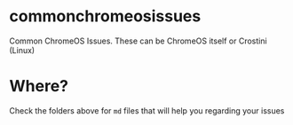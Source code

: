# commonchromeosissues
Common ChromeOS Issues. These can be ChromeOS itself or Crostini (Linux)

# Where?
Check the folders above for `md` files that will help you regarding your issues
